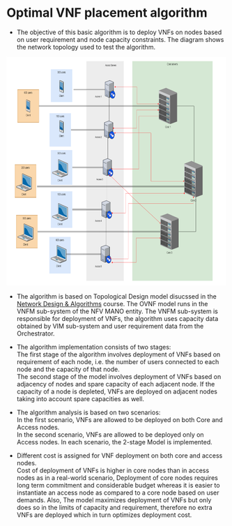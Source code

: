 # Optimal VNF placement algorithm

+ The objective of this basic algorithm is to deploy VNFs on nodes based on user requirement and node capacity constraints. The diagram shows the network topology used to test the algorithm.

<p align="center">
  <img src="https://github.com/madhav-prabhu/OVNF-Project/blob/master/Multi_Layer/Architecture.PNG" width='700' title="Architecture">
</p>


+ The algorithm is based on Topological Design model disucssed in the [Network Design & Algorithms](https://engineering.nyu.edu/sites/default/files/2019-11/ECE_GY_7363_S20.pdf) course. The OVNF model runs in the VNFM sub-system of the NFV MANO entity. The VNFM sub-system is responsible for deployment of VNFs, the algorithm uses capacity data obtained by VIM sub-system and user requirement data from the Orchestrator. 

+ The algorithm implementation consists of two stages:  
The first stage of the algorithm involves deployment of VNFs based on requirement of each node, i.e. the number of users connected to each node and the capacity of that node.  
The second stage of the model involves deployment of VNFs based on adjacency of nodes and spare capacity of each adjacent node. If the capacity of a node is depleted, VNFs are deployed on adjacent nodes taking into account spare capacities as well.

+ The algorithm analysis is based on two scenarios:  
In the first scenario, VNFs are allowed to be deployed on both Core and Access nodes.  
In the second scenario, VNFs are allowed to be deployed only on Access nodes. In each scenario, the 2-stage Model is implemented.

+ Different cost is assigned for VNF deployment on both core and access nodes.  
Cost of deployment of VNFs is higher in core nodes than in access nodes as in a real-world scenario, Deployment of core nodes requires long term commitment and considerable budget whereas it is easier to instantiate an access node as compared to a core node based on user demands. Also, The model maximizes deployment of VNFs but only does so in the limits of capacity and requirement, therefore no extra VNFs are deployed which in turn optimizes deployment cost.
